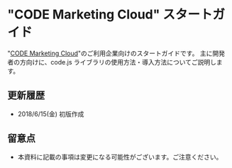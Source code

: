 # "CODE Marketing Cloud" スタートガイド

"[CODE Marketing Cloud](https://codemarketing.cloud/)"のご利用企業向けのスタートガイドです。
主に開発者の方向けに、code.js ライブラリの使用方法・導入方法についてご説明します。

## 更新履歴

- 2018/6/15(金) 初版作成

## 留意点
- 本資料に記載の事項は変更になる可能性がございます。ご注意ください。
